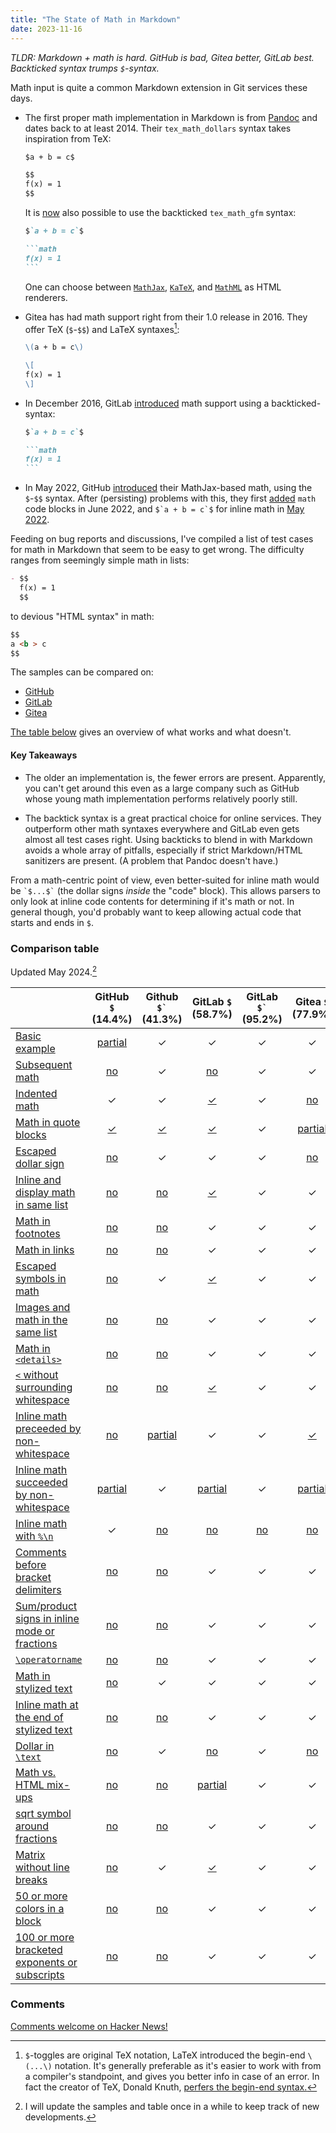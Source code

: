 ```yaml
---
title: "The State of Math in Markdown"
date: 2023-11-16
---
```


_TLDR: Markdown + math is hard. GitHub is bad, Gitea better, GitLab best.
Backticked syntax trumps `$`-syntax._


Math input is quite a common Markdown extension in Git services these days.

- The first proper math implementation in Markdown is from
  [Pandoc](https://pandoc.org/) and dates back to at least 2014. Their
  `tex_math_dollars` syntax takes inspiration from TeX:

  ```markdown
  $a + b = c$

  $$
  f(x) = 1
  $$
  ```

  It is [now](https://github.com/jgm/pandoc/pull/9156) also possible to use the
  backticked `tex_math_gfm` syntax:

  ````markdown
  $`a + b = c`$

  ```math
  f(x) = 1
  ```
  ````

  One can choose between [`MathJax`](https://www.mathjax.org/),
  [`KaTeX`](https://katex.org/), and
  [`MathML`](https://developer.mozilla.org/en-US/docs/Web/MathML) as HTML
  renderers.

- Gitea has had math support right from their 1.0 release in 2016. They offer
  TeX (`$`-`$$`) and LaTeX syntaxes[^1]:

  ```markdown
  \(a + b = c\)

  \[
  f(x) = 1
  \]
  ```

- In December 2016, GitLab
  [introduced](https://about.gitlab.com/releases/2016/12/22/gitlab-8-15-released/)
  math support using a backticked-syntax:

  ````markdown
  $`a + b = c`$

  ```math
  f(x) = 1
  ```
  ````

- In May 2022, GitHub
  [introduced](https://github.blog/2022-05-19-math-support-in-markdown/) their
  MathJax-based math, using the `$`-`$$` syntax. After (persisting) problems
  with this, they first
  [added](https://github.blog/changelog/2022-06-28-fenced-block-syntax-for-mathematical-expressions/)
  `math` code blocks in June 2022, and ``$`a + b = c`$`` for inline math in
  [May
  2022](https://github.blog/changelog/2023-05-08-new-delimiter-syntax-for-inline-mathematical-expressions/).

Feeding on bug reports and discussions, I've compiled a list of test cases for
math in Markdown that seem to be easy to get wrong. The difficulty ranges from
seemingly simple math in lists:

```markdown
- $$
  f(x) = 1
  $$
```

to devious "HTML syntax" in math:

```markdown
$$
a <b > c
$$
```

The samples can be compared on:

- [GitHub](https://github.com/nschloe/markdown-math-acid-test)
- [GitLab](https://gitlab.com/nschloe/github-math-bugs)
- [Gitea](https://try.gitea.io/nschloe/markdown-math-acid-test)

[The table below](#comparison-table) gives an overview of what works and what
doesn't.

#### Key Takeaways

- The older an implementation is, the fewer errors are present. Apparently, you
  can't get around this even as a large company such as GitHub whose young math
  implementation performs relatively poorly still.

- The backtick syntax is a great practical choice for online services. They
  outperform other math syntaxes everywhere and GitLab even gets almost all
  test cases right. Using backticks to blend in with Markdown avoids a whole
  array of pitfalls, especially if strict Markdown/HTML sanitizers are present.
  (A problem that Pandoc doesn't have.)

From a math-centric point of view, even better-suited for inline math would be
`` `$...$` `` (the dollar signs _inside_ the "code" block). This allows parsers
to only look at inline code contents for determining if it's math or not. In
general though, you'd probably want to keep allowing actual code that starts
and ends in `$`.

### Comparison table

Updated May 2024.[^2]

|  | GitHub `$` (14.4%) | Github `` $` `` (41.3%) | GitLab `$` (58.7%) | GitLab `` $` `` (95.2%) | Gitea `$` (77.9%) | Gitea `\(` (81.7%) | Pandoc `$` (94.2%) |
| :---- | :----: | :----: | :----: | :----: | :----: | :----: | :----: |
| [Basic example](https://github.com/nschloe/markdown-math-acid-test/blob/main/dollar-backtick.md#basic-example) | [partial](https://github.com/github/markup/issues/1744) | ✓ | ✓ | ✓ | ✓ | ✓ | ✓ |
| [Subsequent math](https://github.com/nschloe/markdown-math-acid-test/blob/main/dollar-backtick.md#subsequent-math) | [no](https://github.com/github/markup/issues/1741) | ✓ | [no](https://gitlab.com/gitlab-org/gitlab/-/issues/431890) | ✓ | ✓ | ✓ | ✓ |
| [Indented math](https://github.com/nschloe/markdown-math-acid-test/blob/main/dollar-backtick.md#indented-math) | ✓ | ✓ | [✓](https://gitlab.com/gitlab-org/gitlab/-/issues/431893) | ✓ | [no](https://github.com/go-gitea/gitea/issues/27834) | [no](https://github.com/go-gitea/gitea/issues/27834) | ✓ |
| [Math in quote blocks](https://github.com/nschloe/markdown-math-acid-test/blob/main/dollar-backtick.md#math-in-quote-blocks) | [✓](https://github.com/github/markup/issues/1732) | [✓](https://github.com/github/markup/issues/1732) | [✓](https://gitlab.com/gitlab-org/gitlab/-/issues/431889) | ✓ | [partial](https://github.com/go-gitea/gitea/issues/27777) | [partial](https://github.com/go-gitea/gitea/issues/27777) | ✓ |
| [Escaped dollar sign](https://github.com/nschloe/markdown-math-acid-test/blob/main/dollar-backtick.md#escaped-dollar-sign) | [no](https://github.com/orgs/community/discussions/17116) | ✓ | ✓ | ✓ | [no](https://github.com/go-gitea/gitea/issues/27618) | ✓ | ✓ |
| [Inline and display math in same list](https://github.com/nschloe/markdown-math-acid-test/blob/main/dollar-backtick.md#inline-and-display-math-in-same-list) | [no](https://github.com/github/markup/issues/1745) | [no](https://github.com/github/markup/issues/1745) | [✓](https://gitlab.com/gitlab-org/gitlab/-/issues/431895) | ✓ | ✓ | ✓ | ✓ |
| [Math in footnotes](https://github.com/nschloe/markdown-math-acid-test/blob/main/dollar-backtick.md#math-in-footnotes) | [no](https://github.com/orgs/community/discussions/55227) | [no](https://github.com/orgs/community/discussions/55227) | ✓ | ✓ | ✓ | ✓ | ✓ |
| [Math in links](https://github.com/nschloe/markdown-math-acid-test/blob/main/dollar-backtick.md#math-in-links) | [no](https://github.com/orgs/community/discussions/55232) | [no](https://github.com/orgs/community/discussions/55232) | ✓ | ✓ | ✓ | ✓ | ✓ |
| [Escaped symbols in math](https://github.com/nschloe/markdown-math-acid-test/blob/main/dollar-backtick.md#escaped-symbols-in-math) | [no](https://github.com/github/markup/issues/1746) | ✓ | [✓](https://gitlab.com/gitlab-org/gitlab/-/issues/431896) | ✓ | ✓ | ✓ | ✓ |
| [Images and math in the same list](https://github.com/nschloe/markdown-math-acid-test/blob/main/dollar-backtick.md#images-and-math-in-the-same-list) | [no](https://github.com/github/markup/issues/1743) | [no](https://github.com/github/markup/issues/1743) | ✓ | ✓ | ✓ | ✓ | ✓ |
| [Math in `<details>`](https://github.com/nschloe/markdown-math-acid-test/blob/main/dollar-backtick.md#math-in-details) | [no](https://github.com/orgs/community/discussions/57950) | [no](https://github.com/orgs/community/discussions/57950) | ✓ | ✓ | ✓ | ✓ | ✓ |
| [`<` without surrounding whitespace](https://github.com/nschloe/markdown-math-acid-test/blob/main/dollar-backtick.md#-without-surrounding-whitespace) | [no](https://github.com/orgs/community/discussions/55225) | [no](https://github.com/orgs/community/discussions/55225) | [✓](https://gitlab.com/gitlab-org/gitlab/-/issues/431897) | ✓ | ✓ | ✓ | ✓ |
| [Inline math preceeded by non-whitespace](https://github.com/nschloe/markdown-math-acid-test/blob/main/dollar-backtick.md#inline-math-preceeded-by-non-whitespace) | [no](https://github.com/github/markup/issues/1742) | [partial](https://github.com/github/markup/issues/1742) | ✓ | ✓ | [✓](https://github.com/go-gitea/gitea/issues/27605) | [partial](https://github.com/go-gitea/gitea/issues/27605) | ✓ |
| [Inline math succeeded by non-whitespace](https://github.com/nschloe/markdown-math-acid-test/blob/main/dollar-backtick.md#inline-math-succeeded-by-non-whitespace) | [partial](https://github.com/github/markup/issues/1742) | ✓ | [partial](https://gitlab.com/gitlab-org/gitlab/-/issues/431869) | ✓ | [partial](https://github.com/go-gitea/gitea/issues/27605) | [✓](https://github.com/go-gitea/gitea/issues/27605) | [partial](https://github.com/jgm/pandoc/issues/9192) |
| [Inline math with `%\n`](https://github.com/nschloe/markdown-math-acid-test/blob/main/dollar-backtick.md#inline-math-with-n) | ✓ | [no](https://github.com/orgs/community/discussions/55237) | [no](https://gitlab.com/gitlab-org/gitlab/-/issues/432102) | [no](https://gitlab.com/gitlab-org/gitlab/-/issues/432102) | [no](https://github.com/go-gitea/gitea/issues/27617) | [no](https://github.com/go-gitea/gitea/issues/27617) | [no](https://github.com/jgm/pandoc/issues/9193) |
| [Comments before bracket delimiters](https://github.com/nschloe/markdown-math-acid-test/blob/main/dollar-backtick.md#comments-before-bracket-delimiters) | [no](https://github.com/orgs/community/discussions/55228) | [no](https://github.com/orgs/community/discussions/55228) | ✓ | ✓ | ✓ | ✓ | ✓ |
| [Sum/product signs in inline mode or fractions](https://github.com/nschloe/markdown-math-acid-test/blob/main/dollar-backtick.md#sumproduct-signs-in-inline-mode-or-fractions) | [no](https://github.com/orgs/community/discussions/17051) | [no](https://github.com/orgs/community/discussions/17051) | ✓ | ✓ | ✓ | ✓ | ✓ |
| [`\operatorname`](https://github.com/nschloe/markdown-math-acid-test/blob/main/dollar-backtick.md#operatorname) | [no](https://github.com/orgs/community/discussions/55368) | [no](https://github.com/orgs/community/discussions/55368) | ✓ | ✓ | ✓ | ✓ | ✓ |
| [Math in stylized text](https://github.com/nschloe/markdown-math-acid-test/blob/main/dollar-backtick.md#math-in-stylized-text) | [no](https://github.com/orgs/community/discussions/17264) | ✓ | ✓ | ✓ | ✓ | ✓ | ✓ |
| [Inline math at the end of stylized text](https://github.com/nschloe/markdown-math-acid-test/blob/main/dollar-backtick.md#inline-math-at-the-end-of-stylized-text) | [no](https://github.com/orgs/community/discussions/55033) | [no](https://github.com/orgs/community/discussions/55033) | ✓ | ✓ | ✓ | ✓ | ✓ |
| [Dollar in `\text`](https://github.com/nschloe/markdown-math-acid-test/blob/main/dollar-backtick.md#dollar-in-text) | [no](https://github.com/orgs/community/discussions/39655) | ✓ | [no](https://gitlab.com/gitlab-org/gitlab/-/issues/432104) | ✓ | [no](https://github.com/go-gitea/gitea/issues/28070) | [no](https://github.com/go-gitea/gitea/issues/28070) | ✓ |
| [Math vs. HTML mix-ups](https://github.com/nschloe/markdown-math-acid-test/blob/main/dollar-backtick.md#math-vs-html-mix-ups) | [no](https://github.com/github/markup/issues/1747) | [no](https://github.com/github/markup/issues/1747) | [partial](https://gitlab.com/gitlab-org/gitlab/-/issues/432106) | ✓ | ✓ | ✓ | ✓ |
| [sqrt symbol around fractions](https://github.com/nschloe/markdown-math-acid-test/blob/main/dollar-backtick.md#sqrt-symbol-around-fractions) | [no](https://github.com/orgs/community/discussions/39251) | [no](https://github.com/orgs/community/discussions/39251) | ✓ | ✓ | ✓ | ✓ | ✓ |
| [Matrix without line breaks](https://github.com/nschloe/markdown-math-acid-test/blob/main/dollar-backtick.md#matrix-without-line-breaks) | [no](https://github.com/orgs/community/discussions/52991) | ✓ | [✓](https://gitlab.com/gitlab-org/gitlab/-/issues/432108) | ✓ | ✓ | ✓ | ✓ |
| [50 or more colors in a block](https://github.com/nschloe/markdown-math-acid-test/blob/main/dollar-backtick.md#50-or-more-colors-in-a-block) | [no](https://github.com/orgs/community/discussions/45276) | [no](https://github.com/orgs/community/discussions/45276) | ✓ | ✓ | ✓ | ✓ | ✓ |
| [100 or more bracketed exponents or subscripts](https://github.com/nschloe/markdown-math-acid-test/blob/main/dollar-backtick.md#100-or-more-bracketed-exponents-or-subscripts) | [no](https://github.com/orgs/community/discussions/59960) | [no](https://github.com/orgs/community/discussions/59960) | ✓ | ✓ | ✓ | ✓ | ✓ |

### Comments

[Comments welcome on Hacker
News!](https://news.ycombinator.com/item?id=38292214)


[^1]:
    `$`-toggles are original TeX notation, LaTeX introduced the begin-end
    `\(...\)` notation. It's generally preferable as it's easier to work with from
    a compiler's standpoint, and gives you better info in case of an error. In fact
    the creator of TeX, Donald Knuth, [perfers the begin-end
    syntax.](https://tex.stackexchange.com/questions/510/are-and-preferable-to-dollar-signs-for-math-mode#comment61028_510)

[^2]:
    I will update the samples and table once in a while to keep track of new
    developments.

